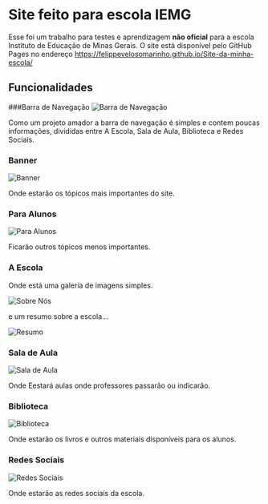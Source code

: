 # Site feito para escola IEMG
  Esse foi um trabalho para testes e aprendizagem **não oficial** para a escola Instituto de Educação de Minas Gerais.
  O site está disponível pelo GitHub Pages no endereço https://felippevelosomarinho.github.io/Site-da-minha-escola/ 
 
 ## Funcionalidades
 ###Barra de Navegação
 ![Barra de Navegação](https://user-images.githubusercontent.com/60450622/93271482-bf487b00-f789-11ea-97f1-e3359fece5bb.PNG)
    
 Como um projeto amador a barra de navegação é simples e contem poucas informações, divididas entre A Escola, Sala de Aula, Biblioteca e Redes Sociais.
    
 ### Banner
    
  ![Banner](https://user-images.githubusercontent.com/60450622/93271712-50b7ed00-f78a-11ea-8aa8-3d05144d605d.PNG)
    
   Onde estarão os tópicos mais importantes do site. 
    
 ### Para Alunos
    
  ![Para Alunos](https://user-images.githubusercontent.com/60450622/93271753-675e4400-f78a-11ea-98ee-772b8711ef90.PNG)
    
  Ficarão outros tópicos menos importantes.
    
 ### A Escola
  Onde está uma galeria de imagens simples.
    
  ![Sobre Nós](https://user-images.githubusercontent.com/60450622/93272438-dab48580-f78b-11ea-9e4d-e4ac281cdea0.PNG)
    
  e um resumo sobre a escola...
    
  ![Resumo](https://user-images.githubusercontent.com/60450622/93272415-cbcdd300-f78b-11ea-848a-b7c57ec85105.PNG)

 ### Sala de Aula
    
  ![Sala de Aula](https://user-images.githubusercontent.com/60450622/93272010-eeabb780-f78a-11ea-88f1-92783792319b.PNG)
    
  Onde Eestará aulas onde professores passarão ou indicarão.
    
 ### Biblioteca 
    
  ![Biblioteca](https://user-images.githubusercontent.com/60450622/93272278-83161a00-f78b-11ea-9f05-5eb8c54e064c.PNG)
    
  Onde estarão os livros e outros materiais disponíveis para os alunos.
    
 ### Redes Sociais
    
  ![Redes Sociais](https://user-images.githubusercontent.com/60450622/93272221-6c6fc300-f78b-11ea-9b96-aef27c0619d7.png)
    
  Onde estarão as redes sociais da escola.
   
    
  
  
